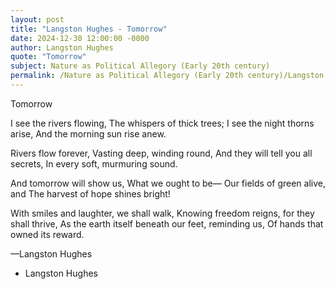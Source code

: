 ```yaml
---
layout: post
title: "Langston Hughes - Tomorrow"
date: 2024-12-30 12:00:00 -0000
author: Langston Hughes
quote: "Tomorrow"
subject: Nature as Political Allegory (Early 20th century)
permalink: /Nature as Political Allegory (Early 20th century)/Langston Hughes/Langston Hughes - Tomorrow
---
```


Tomorrow

I see the rivers flowing,
The whispers of thick trees;
I see the night thorns arise,
And the morning sun rise anew.

Rivers flow forever,
Vasting deep, winding round,
And they will tell you all secrets,
In every soft, murmuring sound.

And tomorrow will show us,
What we ought to be—
Our fields of green alive, and
The harvest of hope shines bright!

With smiles and laughter, we shall walk,
Knowing freedom reigns, for they shall thrive,
As the earth itself beneath our feet, reminding us,
Of hands that owned its reward.

—Langston Hughes

- Langston Hughes

